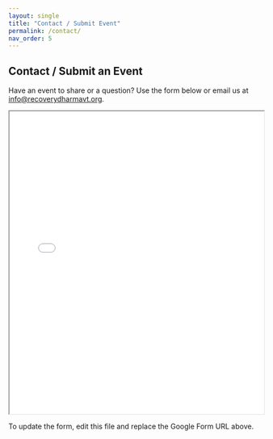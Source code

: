 ```yaml
---
layout: single
title: "Contact / Submit Event"
permalink: /contact/
nav_order: 5
---
```

## Contact / Submit an Event

Have an event to share or a question? Use the form below or email us at [info@recoverydharmavt.org](mailto:info@recoverydharmavt.org).

<!-- Embed Google Form below -->
<iframe src="YOUR_GOOGLE_FORM_URL" width="100%" height="600"></iframe>

To update the form, edit this file and replace the Google Form URL above.

